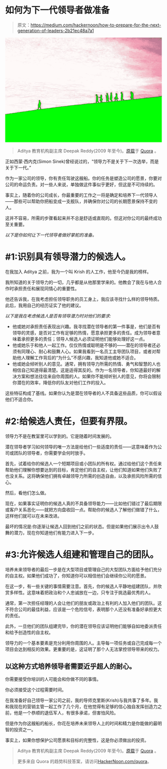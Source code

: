 # 如何为下一代领导者做准备

> 原文：<https://medium.com/hackernoon/how-to-prepare-for-the-next-generation-of-leaders-2b21ec48a7a1>

![](img/1ea17914806db51ac936c7cbc5ada40f.png)

> Aditya 教育机构副主席 Deepak Reddy(2009 年至今)。[原载](https://www.quora.com/How-can-we-better-prepare-the-next-generation-of-leaders/answer/Deepak-Reddy-16)于 [Quora](http://quora.com/?ref=hackernoon) 。

正如西蒙·西内克(Simon Sinek)曾经说过的，“领导力不是关于下一次选举，而是关于下一代。”

作为一家公司的领导，你有责任驾驶这艘船。你的任务是塑造公司的愿景，你要对公司的命运负责。对一些人来说，单独做这件事似乎更好，但这是不可持续的。

事实上，随着你的公司成长，你最重要的工作之一将是确定和培养下一代领导人——那些可以帮助你把船变成一支舰队，并确保你对公司的长期愿景保持不变的人。

这并不容易，所需的步骤看起来并不总是舒适或直观的。但这对你公司的最终成功至关重要。

*以下是你如何让下一代领导者做好掌舵的准备。*

# **#1:识别具有领导潜力的候选人。**

在我加入 Aditya 之前，我为一个叫 Krish 的人工作，他至今仍是我的榜样。

我所知道的关于领导力的一切，几乎都是从他那里学来的。他教会了我在与他人合作时承担责任和展现同情心的重要性。

他还告诉我，在我考虑担任领导职务的员工身上，我应该寻找什么样的领导特质。此后，我用自己的经历证实了他的建议。

*以下是我在考虑候选人是否有领导潜力时对他们的要求:*

*   他或她对承担责任表现出兴趣。我寻找潜在领导者的第一件事是，他们是否有领导的灵感，是否对工作有足够的热情，愿意承担更多的责任。成为领导者意味着承担更多的责任；领导人候选人必须证明他们能够处理好这一点。
*   他或她乐于和他人一起工作。仅仅热情或聪明是不够的——潜在的领导者还必须有同理心、耐心和鼓舞人心。如果我看到一名员工主导团队项目，或者对帮助他人理解工作背后的“为什么”不感兴趣，我知道他或她不适合。
*   他或她会倾听别人的意见。通常，拥有领导力所需的热情、勇气和智慧的人也相信自己知道得最清楚。这是适得其反的。作为一名领导者，你知道最好的解决方案和想法往往来自你周围的人。如果你不能倾听别人的意见，你将会限制你潜在的效率，降低你的队友对他们工作的投入。

这些特征构成了基线。如果你认为是潜在领导者的人不具备这些品质，你可以假设他们不适合你。

# **#2:给候选人责任，但要有界限。**

领导力不是在教室里可以学到的。它是随着时间发展的。

潜在领导者学习如何领导的唯一方法是给他们一些适度的责任——这意味着作为公司或团队的领导者，你需要学会何时放手。

首先，试着给你的候选人一个短期项目或小团队的所有权。通过给他们这个责任来帮助他们理解你想要达到的目标，肯定他们的自主权，让他们知道如果他们失败了也没关系。这将确保他们拥有卓越领导力所需的创造自由，以及承担风险所需的信心。

然后，看他们怎么做。

现在，如果事实证明你的候选人真的不具备领导能力——比如他们错过了最后期限或客户关系恶化——就把方向盘收回一点。帮助你的候选人了解他们做错了什么，这样他们就可以在未来改进。

最坏的情况是:你逐渐让候选人回到他们之前的状态。但是如果他们展示出令人鼓舞的潜力，现在你知道他们有能力进入下一步。

# **#3:允许候选人组建和管理自己的团队。**

培养未来领导者的最后一步是在大型项目或管理自己的大型团队方面给予他们充分的自主权。如果他们成功了，你知道你可以相信他们会继续你公司的愿景。

在这一步，有一些关键的事情需要注意。首先，你的候选人平静地组建团队，并欣赏多样性。这意味着把政治和个人忠诚放在一边，只专注于挑选最优秀的人。

通常，第一次担任经理的人会让他们的朋友或政治上有利的人加入他们的团队。这不符合公司的最佳利益，应该是一个危险信号，表明那个人还没有准备好承担更大的责任。

此外，一旦他们的团队组建完毕，你的潜在领导应该证明他们能够自如地委派责任和给予创造性的自主权。

领导力的一个基本要素是充分利用你周围的人。主导每一项任务或自己完成每一个项目会达到相反的效果。更重要的是，这证明了那个人无法掌控领导带来的权力。

## 以这种方式培养领导者需要近乎超人的耐心。

你需要接受你培训的人可能会和你做不同的事情。

你必须接受这个过程需要时间。

在我准备好自己领导一家公司之前，我的导师克里斯(Krish)与我共事了多年。我和我现在的营销主管一起工作了几个月，在他觉得有足够的信心独自发挥创造力之前，他是一个恭顺的退伍军人，有很多承诺，但害怕风险。

但是作为你这艘船的船长，你花在培养未来领导人上的时间和精力是你能做的最明智的投资之一。

事实上，如果你想保护公司愿景和目标的完整性，这是你必须做出的投资。

> Aditya 教育机构副主席 Deepak Reddy(2009 年至今)。[原载](https://www.quora.com/How-can-we-better-prepare-the-next-generation-of-leaders/answer/Deepak-Reddy-16)于 [Quora](http://quora.com/?ref=hackernoon) 。
> 
> 更多来自 Quora 的趋势科技答案，请访问[HackerNoon.com/quora](https://hackernoon.com/quora/home)。